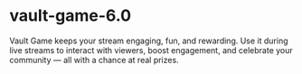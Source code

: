 # vault-game-6.0
Vault Game keeps your stream engaging, fun, and rewarding. Use it during live streams to interact with viewers, boost engagement, and celebrate your community — all with a chance at real prizes.
